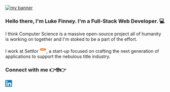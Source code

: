 <p align=”center”>
<a
  href="https://lfinney.github.io/"
  target="_blank"
  rel="noreferrer"
>
  <img
    src="https://user-images.githubusercontent.com/22566946/131231261-c86fa09d-5b6a-4e28-902a-beb9c2ef22d5.png" alt="my banner"
  >
</a>
</p>

<h3 align=”center”>
  Hello there, I'm Luke Finney. I'm a Full-Stack Web Developer. 💻
</h3>

I think Computer Science is a massive open-source project all of humanity is working on together and I'm stoked to be a part of the effort.

I work at Settlor <img src="https://raw.githubusercontent.com/lfinney/lfinney/main/images/settlor.jpeg" alt="Settlor icon" width="21px"/>, a start-up focused on crafting the next generation of applications to support the nebulous title industry.

### Connect with me 👉🤓👉

<a href="https://www.linkedin.com/in/lucas-finney/">
  <img align="left" src="https://raw.githubusercontent.com/lfinney/lfinney/main/images/linkedin.svg" alt="Luke Finney | LinkedIn" width="21px"/>
</a>

<!--
**lfinney/lfinney** is a ✨ _special_ ✨ repository because its `README.md` (this file) appears on your GitHub profile.

Here are some ideas to get you started:

- 🔭 I’m currently working on ...
- 🌱 I’m currently learning ...
- 👯 I’m looking to collaborate on ...
- 🤔 I’m looking for help with ...
- 💬 Ask me about ...
- 📫 How to reach me: ...
- 😄 Pronouns: ...
- ⚡ Fun fact: ...
-->

